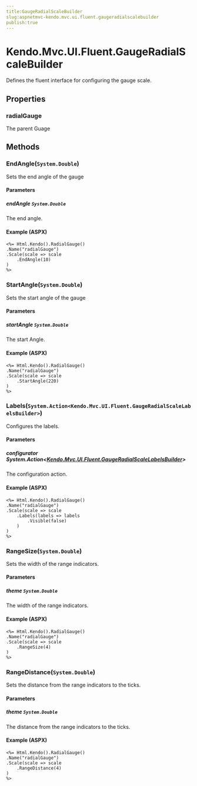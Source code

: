 ```yaml
---
title:GaugeRadialScaleBuilder
slug:aspnetmvc-kendo.mvc.ui.fluent.gaugeradialscalebuilder
publish:true
---
```


# Kendo.Mvc.UI.Fluent.GaugeRadialScaleBuilder
Defines the fluent interface for configuring the gauge scale.


## Properties
### radialGauge
The parent Guage



## Methods

### EndAngle(`System.Double`)
Sets the end angle of the gauge


#### Parameters

##### endAngle `System.Double`
The end angle.




#### Example (ASPX)
    <%= Html.Kendo().RadialGauge()
    .Name("radialGauge")
    .Scale(scale => scale
        .EndAngle(10)
    )
    %>


### StartAngle(`System.Double`)
Sets the start angle of the gauge


#### Parameters

##### startAngle `System.Double`
The start Angle.




#### Example (ASPX)
    <%= Html.Kendo().RadialGauge()
    .Name("radialGauge")
    .Scale(scale => scale
        .StartAngle(220)
    )
    %>


### Labels(`System.Action<Kendo.Mvc.UI.Fluent.GaugeRadialScaleLabelsBuilder>`)
Configures the labels.


#### Parameters

##### configurator System.Action<[Kendo.Mvc.UI.Fluent.GaugeRadialScaleLabelsBuilder](/kendo-ui/api/wrappers/aspnet-mvc/Kendo.Mvc.UI.Fluent/GaugeRadialScaleLabelsBuilder)>
The configuration action.




#### Example (ASPX)
    <%= Html.Kendo().RadialGauge()
    .Name("radialGauge")
    .Scale(scale => scale
        .Labels(labels => labels
            .Visible(false)
        )
    )
    %>


### RangeSize(`System.Double`)
Sets the width of the range indicators.


#### Parameters

##### theme `System.Double`
The width of the range indicators.




#### Example (ASPX)
    <%= Html.Kendo().RadialGauge()
    .Name("radialGauge")
    .Scale(scale => scale
        .RangeSize(4)
    )
    %>


### RangeDistance(`System.Double`)
Sets the distance from the range indicators to the ticks.


#### Parameters

##### theme `System.Double`
The distance from the range indicators to the ticks.




#### Example (ASPX)
    <%= Html.Kendo().RadialGauge()
    .Name("radialGauge")
    .Scale(scale => scale
        .RangeDistance(4)
    )
    %>




